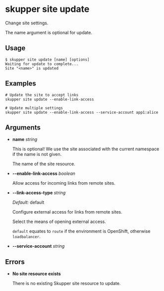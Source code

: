 # skupper site update

Change site settings.

The name argument is optional for update.


## Usage

~~~ shell
$ skupper site update [name] [options]
Waiting for update to complete...
Site "<name>" is updated
~~~

## Examples

~~~
# Update the site to accept links
skupper site update --enable-link-access

# Update multiple settings
skupper site update --enable-link-access --service-account app1:alice
~~~

## Arguments

- **name** _string_

  This is optional!  We use the site associated with the
  current namespace if the name is not given.
  
  The name of the site resource.
  

- **--enable-link-access** _boolean_

  Allow access for incoming links from remote sites.
  

- **--link-access-type** _string_

  _Default:_ default

  Configure external access for links from remote sites.
  
  Select the means of opening external access.
  
  `default` equates to `route` if the environment is
  OpenShift, otherwise `loadbalancer`.
  

- **--service-account** _string_

## Errors

- **No site resource exists**

  There is no existing Skupper site resource to update.
  
